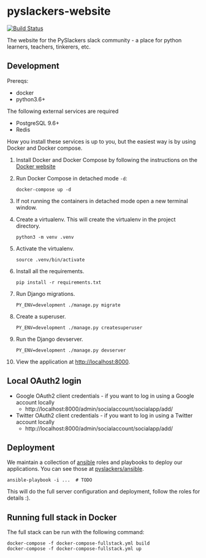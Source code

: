 # pyslackers-website

[![Build Status](https://travis-ci.org/pyslackers/website.svg?branch=master)](https://travis-ci.org/pyslackers/website)

The website for the PySlackers slack community - a place for python learners, teachers, tinkerers, etc.

## Development

Prereqs:

* docker
* python3.6+

The following external services are required

* PostgreSQL 9.6+
* Redis

How you install these services is up to you, but the easiest way is by using
Docker and Docker compose.

1. Install Docker and Docker Compose by following the instructions on the [Docker website](https://docs.docker.com/compose/install/)

2. Run Docker Compose in detached mode `-d`:

    `docker-compose up -d`

3. If not running the containers in detached mode open a new terminal window.

4. Create a virtualenv. This will create the virtualenv in the project directory.

    `python3 -m venv .venv `

5. Activate the virtualenv.

    `source .venv/bin/activate`

6. Install all the requirements.

    `pip install -r requirements.txt`

7. Run Django migrations.

    `PY_ENV=development ./manage.py migrate`

8. Create a superuser.
    
    `PY_ENV=development ./manage.py createsuperuser`

9. Run the Django devserver.

    `PY_ENV=development ./manage.py devserver`

10. View the application at [http://localhost:8000](http://localhost:8000).

## Local OAuth2 login

* Google OAuth2 client credentials - if you want to log in using a Google account locally
    * http://localhost:8000/admin/socialaccount/socialapp/add/
* Twitter OAuth2 client credentials - if you want to log in using a Twitter account locally
    * http://localhost:8000/admin/socialaccount/socialapp/add/

## Deployment

We maintain a collection of [ansible](https://www.ansible.com/) roles and playbooks to deploy our applications. You can see those at [pyslackers/ansible](https://github.com/pyslackers/ansible).

    ansible-playbook -i ...  # TODO

This will do the full server configuration and deployment, follow the roles for details :).

## Running full stack in Docker

The full stack can be run with the following command:

```
docker-compose -f docker-compose-fullstack.yml build
docker-compose -f docker-compose-fullstack.yml up
```